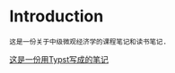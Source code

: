# Introduction

```admonish info
这是一份关于中级微观经济学的课程笔记和读书笔记.
```

[这是一份用Typst写成的笔记](https://github.com/vectorpikachu/Microeconomics-Notes/blob/main/notes.pdf)